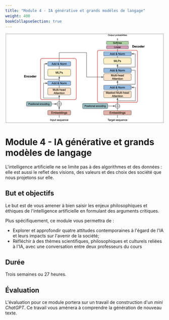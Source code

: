 ```yaml
---
title: "Module 4 - IA générative et grands modèles de langage"
weight: 400
bookCollapseSection: true
---
```


![](/images/llm.png)

# Module 4 - IA générative et grands modèles de langage

L'intelligence artificielle ne se limite pas à des algorithmes et des
données : elle est aussi le reflet des visions, des valeurs et des choix des
société que nous projetons sur elle.

## But et objectifs

Le but est de vous amener à bien saisir les enjeux philosophiques et éthiques de
l'intelligence artificielle en formulant des arguments critiques.

Plus spécifiquement, ce module vous permettra de :

* Explorer et approfondir quatre attitudes contemporaines à l'égard de l'IA et leurs impacts sur l'avenir de la société;
* Réfléchir à des thèmes scientifiques, philosophiques et culturels reliées à l'IA, avec une conversation entre deux professeurs du cours

## Durée 

Trois semaines ou 27 heures.

## Évaluation

L'évaluation pour ce module portera sur un travail de construction d'un 
*mini ChatGPT*. Ce travail vous amènera à comprendre la génération de nouveau texte.
